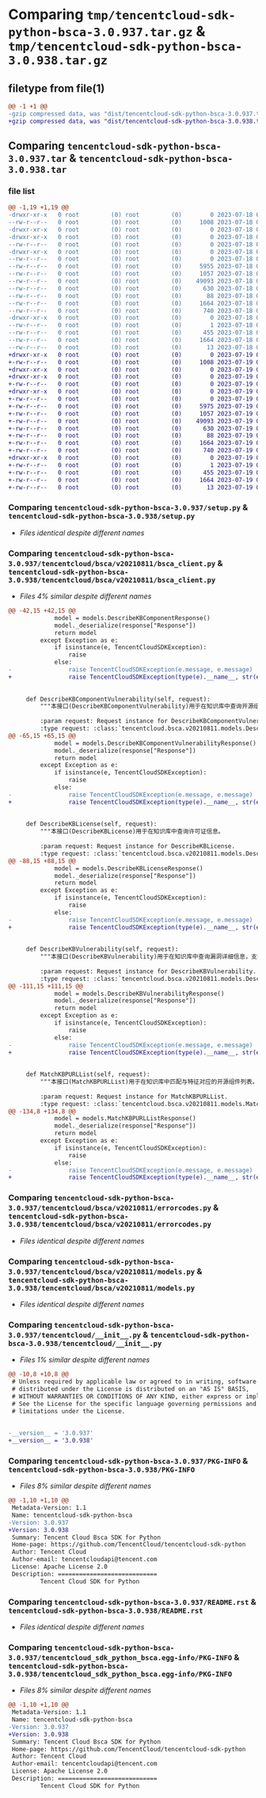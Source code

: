 # Comparing `tmp/tencentcloud-sdk-python-bsca-3.0.937.tar.gz` & `tmp/tencentcloud-sdk-python-bsca-3.0.938.tar.gz`

## filetype from file(1)

```diff
@@ -1 +1 @@
-gzip compressed data, was "dist/tencentcloud-sdk-python-bsca-3.0.937.tar", last modified: Tue Jul 18 00:18:30 2023, max compression
+gzip compressed data, was "dist/tencentcloud-sdk-python-bsca-3.0.938.tar", last modified: Wed Jul 19 00:22:39 2023, max compression
```

## Comparing `tencentcloud-sdk-python-bsca-3.0.937.tar` & `tencentcloud-sdk-python-bsca-3.0.938.tar`

### file list

```diff
@@ -1,19 +1,19 @@
-drwxr-xr-x   0 root         (0) root         (0)        0 2023-07-18 00:18:30.000000 tencentcloud-sdk-python-bsca-3.0.937/
--rw-r--r--   0 root         (0) root         (0)     1008 2023-07-18 00:18:30.000000 tencentcloud-sdk-python-bsca-3.0.937/setup.py
-drwxr-xr-x   0 root         (0) root         (0)        0 2023-07-18 00:18:30.000000 tencentcloud-sdk-python-bsca-3.0.937/tencentcloud/
-drwxr-xr-x   0 root         (0) root         (0)        0 2023-07-18 00:18:30.000000 tencentcloud-sdk-python-bsca-3.0.937/tencentcloud/bsca/
--rw-r--r--   0 root         (0) root         (0)        0 2023-07-18 00:18:30.000000 tencentcloud-sdk-python-bsca-3.0.937/tencentcloud/bsca/__init__.py
-drwxr-xr-x   0 root         (0) root         (0)        0 2023-07-18 00:18:30.000000 tencentcloud-sdk-python-bsca-3.0.937/tencentcloud/bsca/v20210811/
--rw-r--r--   0 root         (0) root         (0)        0 2023-07-18 00:18:30.000000 tencentcloud-sdk-python-bsca-3.0.937/tencentcloud/bsca/v20210811/__init__.py
--rw-r--r--   0 root         (0) root         (0)     5955 2023-07-18 00:18:30.000000 tencentcloud-sdk-python-bsca-3.0.937/tencentcloud/bsca/v20210811/bsca_client.py
--rw-r--r--   0 root         (0) root         (0)     1057 2023-07-18 00:18:30.000000 tencentcloud-sdk-python-bsca-3.0.937/tencentcloud/bsca/v20210811/errorcodes.py
--rw-r--r--   0 root         (0) root         (0)    49093 2023-07-18 00:18:30.000000 tencentcloud-sdk-python-bsca-3.0.937/tencentcloud/bsca/v20210811/models.py
--rw-r--r--   0 root         (0) root         (0)      630 2023-07-18 00:18:30.000000 tencentcloud-sdk-python-bsca-3.0.937/tencentcloud/__init__.py
--rw-r--r--   0 root         (0) root         (0)       88 2023-07-18 00:18:30.000000 tencentcloud-sdk-python-bsca-3.0.937/setup.cfg
--rw-r--r--   0 root         (0) root         (0)     1664 2023-07-18 00:18:30.000000 tencentcloud-sdk-python-bsca-3.0.937/PKG-INFO
--rw-r--r--   0 root         (0) root         (0)      740 2023-07-18 00:18:30.000000 tencentcloud-sdk-python-bsca-3.0.937/README.rst
-drwxr-xr-x   0 root         (0) root         (0)        0 2023-07-18 00:18:30.000000 tencentcloud-sdk-python-bsca-3.0.937/tencentcloud_sdk_python_bsca.egg-info/
--rw-r--r--   0 root         (0) root         (0)        1 2023-07-18 00:18:30.000000 tencentcloud-sdk-python-bsca-3.0.937/tencentcloud_sdk_python_bsca.egg-info/dependency_links.txt
--rw-r--r--   0 root         (0) root         (0)      455 2023-07-18 00:18:30.000000 tencentcloud-sdk-python-bsca-3.0.937/tencentcloud_sdk_python_bsca.egg-info/SOURCES.txt
--rw-r--r--   0 root         (0) root         (0)     1664 2023-07-18 00:18:30.000000 tencentcloud-sdk-python-bsca-3.0.937/tencentcloud_sdk_python_bsca.egg-info/PKG-INFO
--rw-r--r--   0 root         (0) root         (0)       13 2023-07-18 00:18:30.000000 tencentcloud-sdk-python-bsca-3.0.937/tencentcloud_sdk_python_bsca.egg-info/top_level.txt
+drwxr-xr-x   0 root         (0) root         (0)        0 2023-07-19 00:22:39.000000 tencentcloud-sdk-python-bsca-3.0.938/
+-rw-r--r--   0 root         (0) root         (0)     1008 2023-07-19 00:22:39.000000 tencentcloud-sdk-python-bsca-3.0.938/setup.py
+drwxr-xr-x   0 root         (0) root         (0)        0 2023-07-19 00:22:39.000000 tencentcloud-sdk-python-bsca-3.0.938/tencentcloud/
+drwxr-xr-x   0 root         (0) root         (0)        0 2023-07-19 00:22:39.000000 tencentcloud-sdk-python-bsca-3.0.938/tencentcloud/bsca/
+-rw-r--r--   0 root         (0) root         (0)        0 2023-07-19 00:22:39.000000 tencentcloud-sdk-python-bsca-3.0.938/tencentcloud/bsca/__init__.py
+drwxr-xr-x   0 root         (0) root         (0)        0 2023-07-19 00:22:39.000000 tencentcloud-sdk-python-bsca-3.0.938/tencentcloud/bsca/v20210811/
+-rw-r--r--   0 root         (0) root         (0)        0 2023-07-19 00:22:39.000000 tencentcloud-sdk-python-bsca-3.0.938/tencentcloud/bsca/v20210811/__init__.py
+-rw-r--r--   0 root         (0) root         (0)     5975 2023-07-19 00:22:39.000000 tencentcloud-sdk-python-bsca-3.0.938/tencentcloud/bsca/v20210811/bsca_client.py
+-rw-r--r--   0 root         (0) root         (0)     1057 2023-07-19 00:22:39.000000 tencentcloud-sdk-python-bsca-3.0.938/tencentcloud/bsca/v20210811/errorcodes.py
+-rw-r--r--   0 root         (0) root         (0)    49093 2023-07-19 00:22:39.000000 tencentcloud-sdk-python-bsca-3.0.938/tencentcloud/bsca/v20210811/models.py
+-rw-r--r--   0 root         (0) root         (0)      630 2023-07-19 00:22:39.000000 tencentcloud-sdk-python-bsca-3.0.938/tencentcloud/__init__.py
+-rw-r--r--   0 root         (0) root         (0)       88 2023-07-19 00:22:39.000000 tencentcloud-sdk-python-bsca-3.0.938/setup.cfg
+-rw-r--r--   0 root         (0) root         (0)     1664 2023-07-19 00:22:39.000000 tencentcloud-sdk-python-bsca-3.0.938/PKG-INFO
+-rw-r--r--   0 root         (0) root         (0)      740 2023-07-19 00:22:39.000000 tencentcloud-sdk-python-bsca-3.0.938/README.rst
+drwxr-xr-x   0 root         (0) root         (0)        0 2023-07-19 00:22:39.000000 tencentcloud-sdk-python-bsca-3.0.938/tencentcloud_sdk_python_bsca.egg-info/
+-rw-r--r--   0 root         (0) root         (0)        1 2023-07-19 00:22:39.000000 tencentcloud-sdk-python-bsca-3.0.938/tencentcloud_sdk_python_bsca.egg-info/dependency_links.txt
+-rw-r--r--   0 root         (0) root         (0)      455 2023-07-19 00:22:39.000000 tencentcloud-sdk-python-bsca-3.0.938/tencentcloud_sdk_python_bsca.egg-info/SOURCES.txt
+-rw-r--r--   0 root         (0) root         (0)     1664 2023-07-19 00:22:39.000000 tencentcloud-sdk-python-bsca-3.0.938/tencentcloud_sdk_python_bsca.egg-info/PKG-INFO
+-rw-r--r--   0 root         (0) root         (0)       13 2023-07-19 00:22:39.000000 tencentcloud-sdk-python-bsca-3.0.938/tencentcloud_sdk_python_bsca.egg-info/top_level.txt
```

### Comparing `tencentcloud-sdk-python-bsca-3.0.937/setup.py` & `tencentcloud-sdk-python-bsca-3.0.938/setup.py`

 * *Files identical despite different names*

### Comparing `tencentcloud-sdk-python-bsca-3.0.937/tencentcloud/bsca/v20210811/bsca_client.py` & `tencentcloud-sdk-python-bsca-3.0.938/tencentcloud/bsca/v20210811/bsca_client.py`

 * *Files 4% similar despite different names*

```diff
@@ -42,15 +42,15 @@
             model = models.DescribeKBComponentResponse()
             model._deserialize(response["Response"])
             return model
         except Exception as e:
             if isinstance(e, TencentCloudSDKException):
                 raise
             else:
-                raise TencentCloudSDKException(e.message, e.message)
+                raise TencentCloudSDKException(type(e).__name__, str(e))
 
 
     def DescribeKBComponentVulnerability(self, request):
         """本接口(DescribeKBComponentVulnerability)用于在知识库中查询开源组件的漏洞信息。
 
         :param request: Request instance for DescribeKBComponentVulnerability.
         :type request: :class:`tencentcloud.bsca.v20210811.models.DescribeKBComponentVulnerabilityRequest`
@@ -65,15 +65,15 @@
             model = models.DescribeKBComponentVulnerabilityResponse()
             model._deserialize(response["Response"])
             return model
         except Exception as e:
             if isinstance(e, TencentCloudSDKException):
                 raise
             else:
-                raise TencentCloudSDKException(e.message, e.message)
+                raise TencentCloudSDKException(type(e).__name__, str(e))
 
 
     def DescribeKBLicense(self, request):
         """本接口(DescribeKBLicense)用于在知识库中查询许可证信息。
 
         :param request: Request instance for DescribeKBLicense.
         :type request: :class:`tencentcloud.bsca.v20210811.models.DescribeKBLicenseRequest`
@@ -88,15 +88,15 @@
             model = models.DescribeKBLicenseResponse()
             model._deserialize(response["Response"])
             return model
         except Exception as e:
             if isinstance(e, TencentCloudSDKException):
                 raise
             else:
-                raise TencentCloudSDKException(e.message, e.message)
+                raise TencentCloudSDKException(type(e).__name__, str(e))
 
 
     def DescribeKBVulnerability(self, request):
         """本接口(DescribeKBVulnerability)用于在知识库中查询漏洞详细信息，支持根据CVE ID查询或者根据Vul ID查询。
 
         :param request: Request instance for DescribeKBVulnerability.
         :type request: :class:`tencentcloud.bsca.v20210811.models.DescribeKBVulnerabilityRequest`
@@ -111,15 +111,15 @@
             model = models.DescribeKBVulnerabilityResponse()
             model._deserialize(response["Response"])
             return model
         except Exception as e:
             if isinstance(e, TencentCloudSDKException):
                 raise
             else:
-                raise TencentCloudSDKException(e.message, e.message)
+                raise TencentCloudSDKException(type(e).__name__, str(e))
 
 
     def MatchKBPURLList(self, request):
         """本接口(MatchKBPURLList)用于在知识库中匹配与特征对应的开源组件列表。
 
         :param request: Request instance for MatchKBPURLList.
         :type request: :class:`tencentcloud.bsca.v20210811.models.MatchKBPURLListRequest`
@@ -134,8 +134,8 @@
             model = models.MatchKBPURLListResponse()
             model._deserialize(response["Response"])
             return model
         except Exception as e:
             if isinstance(e, TencentCloudSDKException):
                 raise
             else:
-                raise TencentCloudSDKException(e.message, e.message)
+                raise TencentCloudSDKException(type(e).__name__, str(e))
```

### Comparing `tencentcloud-sdk-python-bsca-3.0.937/tencentcloud/bsca/v20210811/errorcodes.py` & `tencentcloud-sdk-python-bsca-3.0.938/tencentcloud/bsca/v20210811/errorcodes.py`

 * *Files identical despite different names*

### Comparing `tencentcloud-sdk-python-bsca-3.0.937/tencentcloud/bsca/v20210811/models.py` & `tencentcloud-sdk-python-bsca-3.0.938/tencentcloud/bsca/v20210811/models.py`

 * *Files identical despite different names*

### Comparing `tencentcloud-sdk-python-bsca-3.0.937/tencentcloud/__init__.py` & `tencentcloud-sdk-python-bsca-3.0.938/tencentcloud/__init__.py`

 * *Files 1% similar despite different names*

```diff
@@ -10,8 +10,8 @@
 # Unless required by applicable law or agreed to in writing, software
 # distributed under the License is distributed on an "AS IS" BASIS,
 # WITHOUT WARRANTIES OR CONDITIONS OF ANY KIND, either express or implied.
 # See the License for the specific language governing permissions and
 # limitations under the License.
 
 
-__version__ = '3.0.937'
+__version__ = '3.0.938'
```

### Comparing `tencentcloud-sdk-python-bsca-3.0.937/PKG-INFO` & `tencentcloud-sdk-python-bsca-3.0.938/PKG-INFO`

 * *Files 8% similar despite different names*

```diff
@@ -1,10 +1,10 @@
 Metadata-Version: 1.1
 Name: tencentcloud-sdk-python-bsca
-Version: 3.0.937
+Version: 3.0.938
 Summary: Tencent Cloud Bsca SDK for Python
 Home-page: https://github.com/TencentCloud/tencentcloud-sdk-python
 Author: Tencent Cloud
 Author-email: tencentcloudapi@tencent.com
 License: Apache License 2.0
 Description: ============================
         Tencent Cloud SDK for Python
```

### Comparing `tencentcloud-sdk-python-bsca-3.0.937/README.rst` & `tencentcloud-sdk-python-bsca-3.0.938/README.rst`

 * *Files identical despite different names*

### Comparing `tencentcloud-sdk-python-bsca-3.0.937/tencentcloud_sdk_python_bsca.egg-info/PKG-INFO` & `tencentcloud-sdk-python-bsca-3.0.938/tencentcloud_sdk_python_bsca.egg-info/PKG-INFO`

 * *Files 8% similar despite different names*

```diff
@@ -1,10 +1,10 @@
 Metadata-Version: 1.1
 Name: tencentcloud-sdk-python-bsca
-Version: 3.0.937
+Version: 3.0.938
 Summary: Tencent Cloud Bsca SDK for Python
 Home-page: https://github.com/TencentCloud/tencentcloud-sdk-python
 Author: Tencent Cloud
 Author-email: tencentcloudapi@tencent.com
 License: Apache License 2.0
 Description: ============================
         Tencent Cloud SDK for Python
```

